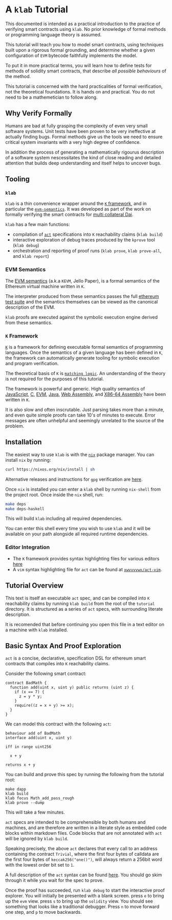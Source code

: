 # A `klab` Tutorial

This documented is intended as a practical introduction to the practice of verifying smart contracts
using `klab`. No prior knowledge of formal methods or programming language theory is assumed.

This tutorial will teach you how to model smart contracts, using techniques built upon a rigorous formal
grounding, and determine whether a given configuration of `EVM` bytecode faithfully implements the model.

To put it in more practical terms, you will learn how to define tests for methods of solidity smart
contracts, that describe *all possible behaviours* of the method.

This tutorial is concerned with the hard practicalities of formal verification, not the theoretical
foundations. It is hands on and practical. You do not need to be a mathemetician to follow along.

## Why Verify Formally

Humans are bad at fully grasping the complexity of even very small software systems. Unit tests have
been proven to be very ineffective at actually finding bugs. Formal methods give us the tools we
need to ensure critical system invariants with a very high degree of confidence.

In addition the process of generating a mathematically rigourus description of a software system
nescessitates the kind of close reading and detailed attention that builds deep understanding and
itself helps to uncover bugs.

## Tooling

### `klab`

`klab` is a thin convenience wrapper around the [`K` framework](http://www.kframework.org/index.php/Main_Page), and in particular the
[`evm-semantics`](https://github.com/kframework/evm-semantics). It was developed as part of the work
on formally verifying the smart contracts for [multi collateral Dai](https://github.com/dapphub/k-dss).

`klab` has a few main functions:

- compilation of [`act`](https://github.com/dapphub/klab/blob/master/acts.md) specifications into `K` reachability claims (`klab build`)
- interactive exploration of debug traces produced by the `kprove` tool (`klab debug`)
- orchestration and reporting of proof runs (`klab prove`, `klab prove-all`, and `klab report`)

### EVM Semantics

The [EVM semantics](https://github.com/dapphub/klab/blob/master/acts.md) (a.k.a `KEVM`, Jello
Paper), is a formal semantics of the Ethereum virtual machine written in `K`.

The interpreter produced from these semantics passes the full [ethereum test
suite](https://github.com/ethereum/tests) and the semantics themselves can be viewed as the
canonical description of the EVM.

`klab` proofs are executed against the symbolic execution engine derived from these semantics.

### `K` Framework

[`K`](http://www.kframework.org/index.php/Main_Page) is a framework for defining executable formal semantics of
programming languages. Once the semantics of a given language has been defined in `K`, the framework
can automatically generate tooling for symbolic execution and program verification.

The theoretical basis of `K` is [`matching logic`](http://www.matching-logic.org/index.php/Matching_Logic).
An understanding of the theory is not required for the purposes of this tutorial.

The framework is powerful and generic. High quality semantics of
[JavaScript](https://github.com/kframework/javascript-semantics),
[C](https://github.com/kframework/c-semantics), [EVM](https://github.com/kframework/evm-semantics),
[Java](https://github.com/kframework/java-semantics), [Web
Assembly](https://github.com/kframework/wasm-semantics), and [X86-64
Assembly](https://github.com/kframework/X86-64-Semantics) have been written in `K`.

It is also slow and often inscrutable. Just parsing takes more than a minute, and even quite simple
proofs can take 10's of minutes to execute. Error messages are often unhelpful and seemingly
unrelated to the source of the problem.

## Installation

The easiest way to use `klab` is with the [`nix`](https://nixos.org/) package manager. You can
install `nix` by running:

```sh
curl https://nixos.org/nix/install | sh
```

Alternative releases and instructions for `gpg` verification are [here](https://nixos.org/nix/download.html).

Once `nix` is installed you can enter a `klab` shell by running `nix-shell` from the project root.
Once inside the `nix` shell, run:

```sh
make deps
make deps-haskell
```

This will build `klab` including all required dependencies.

You can enter this shell every time you wish to use `klab` and it will be available on your path
alongside all required runtime dependencies.

### Editor Integration

- The `K` framework provides syntax highlighting files for various editors [here](http://www.kframework.org/index.php/Editor_Support)
- A `vim` syntax highlighting file for `act` can be found at [`xwvvvvwx/act-vim`](https://github.com/xwvvvvwx/act-vim).

## Tutorial Overview

This text is itself an executable `act` spec, and can be compiled into `K` reachability claims by
running `klab build` from the root of the `tutorial` directory. It is structured as a series of
`act` specs, with surrounding literate description.

It is recomended that before continuing you open this file in a text editor on a machine with `klab` installed.

## Basic Syntax And Proof Exploration

`act` is a concise, declarative, specification DSL for ethereum smart contracts that compiles into
`K` reachability claims.

Consider the following smart contract:

```solidity
contract BadMath {
  function add(uint x, uint y) public returns (uint z) {
    if (x == 7) {
      z = y * y;
    }
    require((z = x + y) >= x);
  }
}
```

We can model this contract with the following `act`:

```act
behaviour add of BadMath
interface add(uint x, uint y)

iff in range uint256

  x + y

returns x + y
```

You can build and prove this spec by running the following from the tutorial root:

```
make dapp
klab build
klab focus Math_add_pass_rough
klab prove --dump
```

This will take a few minutes.

`act` specs are intended to be comprehensible by both humans and machines, and are therefore are
written in a literate style as embedded code blocks within markdown files. Code blocks that are not
annotated with `act` will be ignored by `klab build`.

Speaking precisely, the above `act` declares that every call to an address containing the contract
`Trivial`, where the first four bytes of calldata are the first four bytes of `keccak256("one()")`,
will always return a 256bit word with the lowest order bit set to `1`.

A full description of the `act` syntax can be found [here](https://github.com/dapphub/klab/blob/master/acts.md).
You should go skim through it while you wait for the spec to prove.

Once the proof has succeeded, run `klab debug` to start the interactive proof explorer. You will
initially be presented with a blank screen. press `e` to bring up the `evm` view. press `s` to bring
up the `solidity` view. You should see something that looks like a traditional debugger. Press `n`
to move forward one step, and `p` to move backwards.
